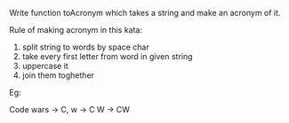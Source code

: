 Write function toAcronym which takes a string and make an acronym of it.

Rule of making acronym in this kata:

1. split string to words by space char
2. take every first letter from word in given string
3. uppercase it
4. join them toghether



Eg:


Code wars -> C, w -> C W -> CW